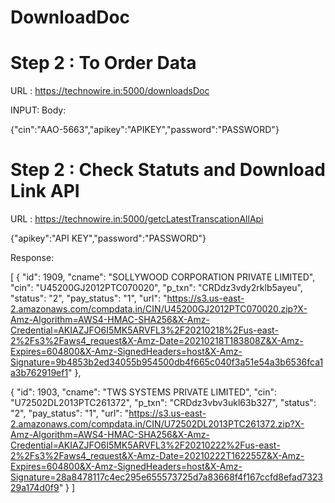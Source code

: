 # DownloadDoc

# Step 2 : To Order Data 
 
URL : https://technowire.in:5000/downloadsDoc

INPUT: Body: 

{"cin":"AAO-5663","apikey":"APIKEY","password":"PASSWORD"}


# Step 2 : Check Statuts and Download Link API

URL : https://technowire.in:5000/getcLatestTranscationAllApi

{"apikey":"API KEY","password":"PASSWORD"}


Response:

[
  {
    "id": 1909,
    "cname": "SOLLYWOOD CORPORATION PRIVATE LIMITED",
    "cin": "U45200GJ2012PTC070020",
    "p_txn": "CRDdz3vdy2rklb5ayeu",
    "status": "2",
    "pay_status": "1",
    "url": "https://s3.us-east-2.amazonaws.com/compdata.in/CIN/U45200GJ2012PTC070020.zip?X-Amz-Algorithm=AWS4-HMAC-SHA256&X-Amz-Credential=AKIAZJFO6I5MK5ARVFL3%2F20210218%2Fus-east-2%2Fs3%2Faws4_request&X-Amz-Date=20210218T183808Z&X-Amz-Expires=604800&X-Amz-SignedHeaders=host&X-Amz-Signature=9b4853b2ed34055b954500db4f665c040f3a51e54a3b6536fca1a3b762919ef1"
  },
  
  {
    "id": 1903,
    "cname": "TWS SYSTEMS PRIVATE LIMITED",
    "cin": "U72502DL2013PTC261372",
    "p_txn": "CRDdz3vbv3ukl63b327",
    "status": "2",
    "pay_status": "1",
    "url": "https://s3.us-east-2.amazonaws.com/compdata.in/CIN/U72502DL2013PTC261372.zip?X-Amz-Algorithm=AWS4-HMAC-SHA256&X-Amz-Credential=AKIAZJFO6I5MK5ARVFL3%2F20210222%2Fus-east-2%2Fs3%2Faws4_request&X-Amz-Date=20210222T162255Z&X-Amz-Expires=604800&X-Amz-SignedHeaders=host&X-Amz-Signature=28a8478117c4ec295e655573725d7a83668f4f167ccfd8efad732329a174d0f9"
  }
]
